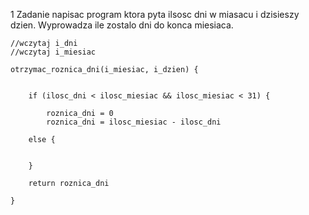 1 Zadanie
napisac program ktora pyta ilsosc dni w miasacu i dzisieszy dzien. Wyprowadza ile zostalo dni do konca miesiaca. 
```
//wczytaj i_dni
//wczytaj i_miesiac

otrzymac_roznica_dni(i_miesiac, i_dzien) {

	
	if (ilosc_dni < ilosc_miesiac && ilosc_miesiac < 31) {
	
		roznica_dni = 0		
		roznica_dni = ilosc_miesiac - ilosc_dni
	
	else {
		
		
	}
	
	return roznica_dni
	
}
```
